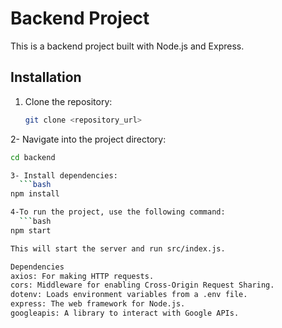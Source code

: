 # Backend Project

This is a backend project built with Node.js and Express. 

## Installation

1. Clone the repository:
   ```bash
   git clone <repository_url>
   
2- Navigate into the project directory:
```bash
cd backend

3- Install dependencies:
  ```bash
npm install

4-To run the project, use the following command:
  ```bash
npm start

This will start the server and run src/index.js.

Dependencies
axios: For making HTTP requests.
cors: Middleware for enabling Cross-Origin Request Sharing.
dotenv: Loads environment variables from a .env file.
express: The web framework for Node.js.
googleapis: A library to interact with Google APIs.

